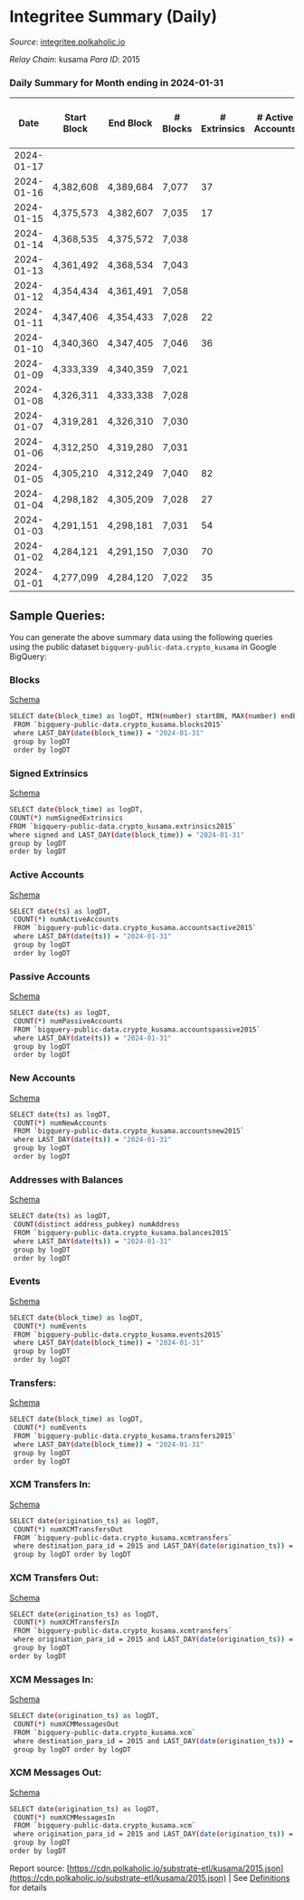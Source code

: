 # Integritee Summary (Daily)

_Source_: [integritee.polkaholic.io](https://integritee.polkaholic.io)

*Relay Chain*: kusama
*Para ID*: 2015



### Daily Summary for Month ending in 2024-01-31


| Date    | Start Block | End Block | # Blocks | # Extrinsics | # Active Accounts | # Passive Accounts | # New Accounts | # Addresses | # Events  | # Transfers ($USD) | # XCM Transfers In ($USD) | # XCM Transfers Out ($USD) | # XCM In | # XCM Out | Issues |
|---------|-------------|-----------|----------|--------------|-------------------|--------------------|----------------|-------------|-----------|--------------------|---------------------------|----------------------------|----------|-----------|--------|
| 2024-01-17 |  |  |  |  |  |  |  |  |  |   |   |   |  |  |  |
| 2024-01-16 | 4,382,608 | 4,389,684 | 7,077 | 37 |  |  |  | 13,503 | 14,450 | 27 ($10,727.43) |   |   |  |  |  |
| 2024-01-15 | 4,375,573 | 4,382,607 | 7,035 | 17 |  |  |  | 13,501 | 14,217 | 16 ($13,254.60) |   |   |  |  |  |
| 2024-01-14 | 4,368,535 | 4,375,572 | 7,038 |  |  |  |  |  |  |   |   |   |  |  |  |
| 2024-01-13 | 4,361,492 | 4,368,534 | 7,043 |  |  |  |  |  |  |   |   |   |  |  |  |
| 2024-01-12 | 4,354,434 | 4,361,491 | 7,058 |  |  |  |  |  |  |   |   |   |  |  |  |
| 2024-01-11 | 4,347,406 | 4,354,433 | 7,028 | 22 |  |  |  | 13,486 | 14,248 | 20 ($8,382.31) |   |   |  |  |  |
| 2024-01-10 | 4,340,360 | 4,347,405 | 7,046 | 36 |  |  |  | 13,484 | 14,376 | 32 ($5,982.93) |   |   |  |  |  |
| 2024-01-09 | 4,333,339 | 4,340,359 | 7,021 |  |  |  |  |  |  |   |   |   |  |  |  |
| 2024-01-08 | 4,326,311 | 4,333,338 | 7,028 |  |  |  |  |  |  |   |   |   |  |  |  |
| 2024-01-07 | 4,319,281 | 4,326,310 | 7,030 |  |  |  |  |  |  |   |   |   |  |  |  |
| 2024-01-06 | 4,312,250 | 4,319,280 | 7,031 |  |  |  |  |  |  |   |   |   |  |  |  |
| 2024-01-05 | 4,305,210 | 4,312,249 | 7,040 | 82 |  |  |  | 13,469 | 14,702 | 81 ($33,648.96) |   |   |  |  |  |
| 2024-01-04 | 4,298,182 | 4,305,209 | 7,028 | 27 |  |  |  | 13,455 | 14,471 | 18 ($24,031.48) |   |   |  |  |  |
| 2024-01-03 | 4,291,151 | 4,298,181 | 7,031 | 54 |  |  |  | 13,454 | 14,614 | 50 ($35,353.90) |   |   |  |  |  |
| 2024-01-02 | 4,284,121 | 4,291,150 | 7,030 | 70 |  |  |  | 13,449 | 14,739 | 53 ($36,161.97) |   |   |  |  |  |
| 2024-01-01 | 4,277,099 | 4,284,120 | 7,022 | 35 |  |  |  | 13,446 | 14,305 | 31 ($23,758.11) |   |   |  |  |  |

## Sample Queries:
You can generate the above summary data using the following queries using the public dataset `bigquery-public-data.crypto_kusama` in Google BigQuery:


### Blocks 

[Schema](https://github.com/colorfulnotion/substrate-etl/blob/main/schema/blocks.json)

```bash
SELECT date(block_time) as logDT, MIN(number) startBN, MAX(number) endBN, COUNT(*) numBlocks 
 FROM `bigquery-public-data.crypto_kusama.blocks2015`  
 where LAST_DAY(date(block_time)) = "2024-01-31" 
 group by logDT 
 order by logDT
```

### Signed Extrinsics 

[Schema](https://github.com/colorfulnotion/substrate-etl/blob/main/schema/extrinsics.json)

```bash
SELECT date(block_time) as logDT, 
COUNT(*) numSignedExtrinsics 
FROM `bigquery-public-data.crypto_kusama.extrinsics2015`  
where signed and LAST_DAY(date(block_time)) = "2024-01-31" 
group by logDT 
order by logDT
```

### Active Accounts 

[Schema](https://github.com/colorfulnotion/substrate-etl/blob/main/schema/accountsactive.json)

```bash
SELECT date(ts) as logDT, 
 COUNT(*) numActiveAccounts 
 FROM `bigquery-public-data.crypto_kusama.accountsactive2015` 
 where LAST_DAY(date(ts)) = "2024-01-31" 
 group by logDT 
 order by logDT
```

### Passive Accounts 

[Schema](https://github.com/colorfulnotion/substrate-etl/blob/main/schema/accountspassive.json)

```bash
SELECT date(ts) as logDT, 
 COUNT(*) numPassiveAccounts 
 FROM `bigquery-public-data.crypto_kusama.accountspassive2015` 
 where LAST_DAY(date(ts)) = "2024-01-31" 
 group by logDT 
 order by logDT
```

### New Accounts 

[Schema](https://github.com/colorfulnotion/substrate-etl/blob/main/schema/accountsnew.json)

```bash
SELECT date(ts) as logDT, 
 COUNT(*) numNewAccounts 
 FROM `bigquery-public-data.crypto_kusama.accountsnew2015` 
 where LAST_DAY(date(ts)) = "2024-01-31" 
 group by logDT
 order by logDT
```

### Addresses with Balances 

[Schema](https://github.com/colorfulnotion/substrate-etl/blob/main/schema/balances.json)

```bash
SELECT date(ts) as logDT,
 COUNT(distinct address_pubkey) numAddress 
 FROM `bigquery-public-data.crypto_kusama.balances2015` 
 where LAST_DAY(date(ts)) = "2024-01-31" 
 group by logDT 
 order by logDT
```

### Events 

[Schema](https://github.com/colorfulnotion/substrate-etl/blob/main/schema/events.json)

```bash
SELECT date(block_time) as logDT, 
 COUNT(*) numEvents 
 FROM `bigquery-public-data.crypto_kusama.events2015` 
 where LAST_DAY(date(block_time)) = "2024-01-31" 
 group by logDT 
 order by logDT
```

### Transfers:

[Schema](https://github.com/colorfulnotion/substrate-etl/blob/main/schema/transfers.json)

```bash
SELECT date(block_time) as logDT, 
 COUNT(*) numEvents 
 FROM `bigquery-public-data.crypto_kusama.transfers2015` 
 where LAST_DAY(date(block_time)) = "2024-01-31" 
 group by logDT 
 order by logDT
```

### XCM Transfers In: 

[Schema](https://github.com/colorfulnotion/substrate-etl/blob/main/schema/xcmtransfers.json)

```bash
SELECT date(origination_ts) as logDT, 
 COUNT(*) numXCMTransfersOut 
 FROM `bigquery-public-data.crypto_kusama.xcmtransfers` 
 where destination_para_id = 2015 and LAST_DAY(date(origination_ts)) = "2024-01-31" 
 group by logDT order by logDT
```

### XCM Transfers Out: 

[Schema](https://github.com/colorfulnotion/substrate-etl/blob/main/schema/xcmtransfers.json)

```bash
SELECT date(origination_ts) as logDT, 
 COUNT(*) numXCMTransfersIn 
 FROM `bigquery-public-data.crypto_kusama.xcmtransfers` 
 where origination_para_id = 2015 and LAST_DAY(date(origination_ts)) = "2024-01-31" 
 group by logDT 
order by logDT
```

### XCM Messages In: 

[Schema](https://github.com/colorfulnotion/substrate-etl/blob/main/schema/xcm.json)

```bash
SELECT date(origination_ts) as logDT, 
 COUNT(*) numXCMMessagesOut 
 FROM `bigquery-public-data.crypto_kusama.xcm` 
 where destination_para_id = 2015 and LAST_DAY(date(origination_ts)) = "2024-01-31" 
 group by logDT order by logDT
```

### XCM Messages Out: 

[Schema](https://github.com/colorfulnotion/substrate-etl/blob/main/schema/xcm.json)

```bash
SELECT date(origination_ts) as logDT, 
 COUNT(*) numXCMMessagesIn 
 FROM `bigquery-public-data.crypto_kusama.xcm` 
 where origination_para_id = 2015 and LAST_DAY(date(origination_ts)) = "2024-01-31" 
 group by logDT 
order by logDT
```


Report source: [https://cdn.polkaholic.io/substrate-etl/kusama/2015.json](https://cdn.polkaholic.io/substrate-etl/kusama/2015.json) | See [Definitions](/DEFINITIONS.md) for details
